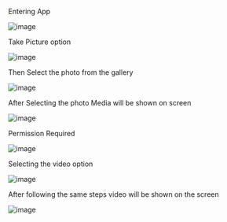 Entering App


![image](https://user-images.githubusercontent.com/101174793/167255906-88344cad-060e-42f3-b2b0-5efbd6987dd7.png)

Take Picture option 


![image](https://user-images.githubusercontent.com/101174793/167255929-f443291d-1c92-4bc3-a466-7d365525c8dc.png)

Then Select the photo from the gallery


![image](https://user-images.githubusercontent.com/101174793/167255952-aec1ffc9-3bf5-486b-a897-1787ee4ce237.png)


After Selecting the photo Media will be shown on screen



![image](https://user-images.githubusercontent.com/101174793/167255978-526b1b90-517a-4f01-93cb-8ae267319067.png)

Permission Required

![image](https://user-images.githubusercontent.com/101174793/167256003-6842caf8-60e0-4417-8799-62df4843169a.png)


Selecting the video option 

![image](https://user-images.githubusercontent.com/101174793/167256067-e72b9227-cc7d-4caa-9f84-a0390d6c3d92.png)


After following the same steps video will be shown on the screen

![image](https://user-images.githubusercontent.com/101174793/167256043-9d744475-f32a-405a-9c08-891a1f8065c0.png)
